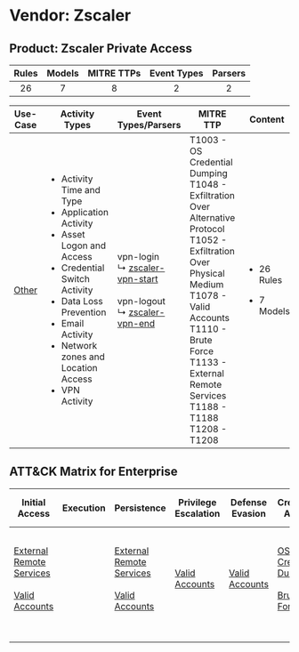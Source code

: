 Vendor: Zscaler
===============
Product: Zscaler Private Access
-------------------------------
| Rules | Models | MITRE TTPs | Event Types | Parsers |
|:-----:|:------:|:----------:|:-----------:|:-------:|
|  26   |   7    |     8      |      2      |    2    |

|               Use-Case                | Activity Types                                                                                                                                                                                                                                              | Event Types/Parsers                                                                                                                                                             | MITRE TTP                                                                                                                                                                                                                                               | Content                                              |
|:-------------------------------------:| ----------------------------------------------------------------------------------------------------------------------------------------------------------------------------------------------------------------------------------------------------------- | ------------------------------------------------------------------------------------------------------------------------------------------------------------------------------- | ------------------------------------------------------------------------------------------------------------------------------------------------------------------------------------------------------------------------------------------------------- | ---------------------------------------------------- |
| [Other](../UseCases/usecase_other.md) | <ul><li>Activity Time  and Type</li><li>Application Activity</li><li>Asset Logon and Access</li><li>Credential Switch Activity</li><li>Data Loss Prevention</li><li>Email Activity</li><li>Network zones and Location Access</li><li>VPN Activity</li></ul> |  vpn-login<br> ↳ [zscaler-vpn-start](../Parsers/parserContent_zscaler-vpn-start.md)<br><br> vpn-logout<br> ↳ [zscaler-vpn-end](../Parsers/parserContent_zscaler-vpn-end.md)<br> | T1003 - OS Credential Dumping<br>T1048 - Exfiltration Over Alternative Protocol<br>T1052 - Exfiltration Over Physical Medium<br>T1078 - Valid Accounts<br>T1110 - Brute Force<br>T1133 - External Remote Services<br>T1188 - T1188<br>T1208 - T1208<br> | <ul><li>26 Rules</li></ul><ul><li>7 Models</li></ul> |

ATT&CK Matrix for Enterprise
----------------------------
| Initial Access                                                                                                                                   | Execution | Persistence                                                                                                                                      | Privilege Escalation                                                | Defense Evasion                                                     | Credential Access                                                                                                                          | Discovery | Lateral Movement | Collection | Command and Control | Exfiltration                                                                                                                                                                      | Impact |
| ------------------------------------------------------------------------------------------------------------------------------------------------ | --------- | ------------------------------------------------------------------------------------------------------------------------------------------------ | ------------------------------------------------------------------- | ------------------------------------------------------------------- | ------------------------------------------------------------------------------------------------------------------------------------------ | --------- | ---------------- | ---------- | ------------------- | --------------------------------------------------------------------------------------------------------------------------------------------------------------------------------- | ------ |
| [External Remote Services](https://attack.mitre.org/techniques/T1133)<br><br>[Valid Accounts](https://attack.mitre.org/techniques/T1078)<br><br> |           | [External Remote Services](https://attack.mitre.org/techniques/T1133)<br><br>[Valid Accounts](https://attack.mitre.org/techniques/T1078)<br><br> | [Valid Accounts](https://attack.mitre.org/techniques/T1078)<br><br> | [Valid Accounts](https://attack.mitre.org/techniques/T1078)<br><br> | [OS Credential Dumping](https://attack.mitre.org/techniques/T1003)<br><br>[Brute Force](https://attack.mitre.org/techniques/T1110)<br><br> |           |                  |            |                     | [Exfiltration Over Alternative Protocol](https://attack.mitre.org/techniques/T1048)<br><br>[Exfiltration Over Physical Medium](https://attack.mitre.org/techniques/T1052)<br><br> |        |